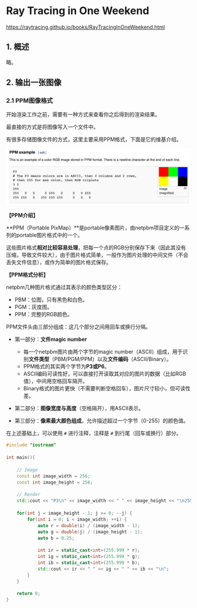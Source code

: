 # Ray Tracing in One Weekend

https://raytracing.github.io/books/RayTracingInOneWeekend.html



## 1. 概述

略。

## 2. 输出一张图像

### 2.1 PPM图像格式

开始渲染工作之前，需要有一种方式来查看你之后得到的渲染结果。

最直接的方式是将图像写入一个文件中。

有很多存储图像文件的方式，这里主要采用PPM格式，下面是它的维基介绍。

<img src="./images/PPM Example.png"  style="zoom:50%;" />

**【PPM介绍】**

**PPM（Portable PixMap）**是portable像素图片，由netpbm项目定义的一系列的portable图片格式中的一个。

这些图片格式**相对比较容易处理**，把每一个点的RGB分别保存下来（因此其没有压缩，导致文件较大），由于图片格式简单，一般作为图片处理的中间文件（不会丢失文件信息），或作为简单的图片格式保存。

**【PPM格式分析】**

netpbm几种图片格式通过其表示的颜色类型区分：

- PBM：位图，只有黑色和白色。
- PGM：灰度图。
- PPM：完整的RGB颜色。

PPM文件头由三部分组成：这几个部分之间用回车或换行分隔。

- 第一部分：**文件magic number**
    - 每一个netpbm图片由两个字节的magic number（ASCII）组成，用于识别**文件类型**（PBM/PGM/PPM）以及**文件编码**（ASCII/Binary）。
    - PPM格式的其实两个字节为**P3或P6**。
    - ASCII编码可读性好，可以直接打开读取其对应的图片的数据（比如RGB值），中间用空格回车隔开。
    - Binary格式的图片更快（不需要判断空格回车），图片尺寸较小，但可读性差。

- 第二部分：**图像宽度与高度**（空格隔开），用ASCII表示。
- 第三部分：**像素最大颜色组成**，允许描述超过一个字节（0-255）的颜色值。

在上述基础上，可以使用 `#` 进行注释，注释是 `#` 到行尾（回车或换行）部分。

```c++
#include "iostream"

int main(){

    // Image
    const int image_width = 256;
    const int image_height = 256;

    // Render
    std::cout << "P3\n" << image_width << " " << image_height << "\n255\n";

    for(int j = image_height - 1; j >= 0; --j) {
        for(int i = 0; i < image_width; ++i) {
            auto r = double(i) / (image_width - 1);
            auto g = double(j) / (image_height - 1);
            auto b = 0.25;

            int ir = static_cast<int>(255.999 * r);
            int ig = static_cast<int>(255.999 * g);
            int ib = static_cast<int>(255.999 * b);
            std::cout << ir << " " << ig << " " << ib << "\n";
        }
    }
    
    return 0;
}
```



















